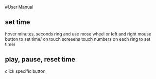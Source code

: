 #User Manual
## set time
hover minutes, seconds ring and use mose wheel or left and right mouse button to set time/
on touch screeens touch numbers on each ring to set time/
## play, pause, reset time
click specific button

